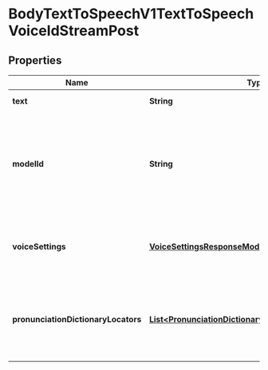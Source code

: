 

# BodyTextToSpeechV1TextToSpeechVoiceIdStreamPost


## Properties

| Name | Type | Description | Notes |
|------------ | ------------- | ------------- | -------------|
|**text** | **String** | The text that will get converted into speech. |  |
|**modelId** | **String** | Identifier of the model that will be used, you can query them using GET /v1/models. The model needs to have support for text to speech, you can check this using the can_do_text_to_speech property. |  [optional] |
|**voiceSettings** | [**VoiceSettingsResponseModel**](VoiceSettingsResponseModel.md) | Voice settings overriding stored setttings for the given voice. They are applied only on the given request. |  [optional] |
|**pronunciationDictionaryLocators** | [**List&lt;PronunciationDictionaryVersionLocatorDBModel&gt;**](PronunciationDictionaryVersionLocatorDBModel.md) | A list of pronunciation dictionary locators (id, version_id) to be applied to the text. They will be applied in order. You may have up to 3 locators per request |  [optional] |




